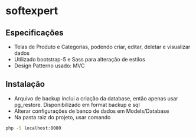 # softexpert

## Especificações

- Telas de Produto e Categorias, podendo criar, editar, deletar e visualizar dados
- Utilizado bootstrap-5 e Sass para alteração de estilos
- Design Patterno usado: MVC

## Instalação

- Arquivo de backup inclui a criação da database, então apenas usar pg_restore. Disponibilizado em format backup e sql
- Alterar configurações de banco de dados em Models/Database
- Na pasta raiz do projeto, usar comando
```bash
php -S localhost:8080
```